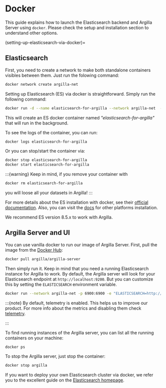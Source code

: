 # Docker

This guide explains how to launch the Elasticsearch backend and Argilla Server using `docker`. Please check the setup and installation section to understand other options.

(setting-up-elasticsearch-via-docker)=
## Elasticsearch

First, you need to create a network to make both standalone containers visibles between them.
Just run the folowing command:
```bash
docker network create argilla-net
```

Setting up Elasticsearch (ES) via docker is straightforward.
Simply run the following command:

```bash
docker run -d --name elasticsearch-for-argilla --network argilla-net  -p 9200:9200 -p 9300:9300 -e "ES_JAVA_OPTS=-Xms512m -Xmx512m" -e "discovery.type=single-node" -e "xpack.security.enabled=false" docker.elastic.co/elasticsearch/elasticsearch:8.5.3
```

This will create an ES docker container named *"elasticsearch-for-argilla"* that will run in the background.

To see the logs of the container, you can run:

```bash
docker logs elasticsearch-for-argilla
```

Or you can stop/start the container via:

```bash
docker stop elasticsearch-for-argilla
docker start elasticsearch-for-argilla
```

:::{warning}
Keep in mind, if you remove your container with
```bash
docker rm elasticsearch-for-argilla
```
you will loose all your datasets in Argilla!
:::

For more details about the ES installation with docker, see their [official documentation](https://www.elastic.co/guide/en/elasticsearch/reference/8.5/docker.html).
Also, you can visit the [docs](https://www.elastic.co/guide/en/elasticsearch/reference/8.5/install-elasticsearch.html#elasticsearch-install-packages) for other
platforms installation.

We recommend ES version 8.5.x to work with Argilla.

## Argilla Server and UI

You can use vanilla docker to run our image of Argilla Server.
First, pull the image from the [Docker Hub](https://hub.docker.com/):

```bash
docker pull argilla/argilla-server
```

Then simply run it.
Keep in mind that you need a running Elasticsearch instance for Argilla to work.
By default, the Argilla server will look for your Elasticsearch endpoint at `http://localhost:9200`.
But you can customize this by setting the `ELASTICSEARCH` environment variable.



```bash
docker run --network argilla-net -p 6900:6900 -e "ELASTICSEARCH=http://elasticsearch-for-argilla:9200" --name argilla argilla/argilla-server
```
:::{note}
By default, telemetry is enabled. This helps us to improve our product. For more info about the metrics and disabling them check [telemetry](../../reference/telemetry.md).

:::

To find running instances of the Argilla server, you can list all the running containers on your machine:

```bash
docker ps
```

To stop the Argilla server, just stop the container:

```bash
docker stop argilla
```

If you want to deploy your own Elasticsearch cluster via docker, we refer you to the excellent guide on the [Elasticsearch homepage](https://www.elastic.co/guide/en/elasticsearch/reference/current/docker.html).

